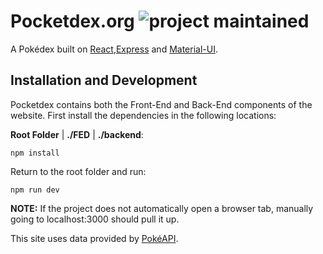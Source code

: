 Pocketdex.org ![project maintained](https://img.shields.io/maintenance/yes/2021?style=for-the-badge)
====

A Pokédex built on [React](https://reactjs.org/docs/create-a-new-react-app.html),[Express](https://expressjs.com/en/starter/installing.html) and [Material-UI](https://material-ui.com/getting-started/installation/).

Installation and Development
----

Pocketdex contains both the Front-End and Back-End components of the website. First install the dependencies in the following locations:

**Root Folder** | **./FED** | **./backend**:

    npm install

Return to the root folder and run:

    npm run dev

**NOTE:** If the project does not automatically open a browser tab, manually going to localhost:3000 should pull it up.

This site uses data provided by [PokéAPI](http://pokeapi.co/).
